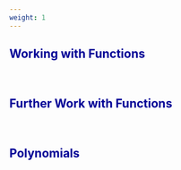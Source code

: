 ```yaml
---
weight: 1
---
```


## <span style="color:RGB(0,0,150"> Working with Functions </span> 
<br>

## <span style="color:RGB(0,0,150"> Further Work with Functions </span> 
<br>

## <span style="color:RGB(0,0,150"> Polynomials </span> 
<br>